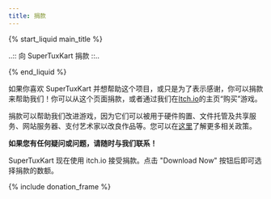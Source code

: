 ```yaml
---
title: 捐款
---
```

{% start_liquid main_title %}

..:: 向 SuperTuxKart 捐款 ::..

{% end_liquid %}

如果你喜欢 SuperTuxKart 并想帮助这个项目，或只是为了表示感谢，你可以捐款来帮助我们！你可以从这个页面捐款，或者通过我们在[Itch.io](https://supertuxkart.itch.io/supertuxkart)的主页“购买”游戏。

捐款可以帮助我们改进游戏，因为它们可以被用于硬件购置、文件托管及共享服务、网站服务器、支付艺术家以改良作品等。您可以在[这里](Donation_Policy)了解更多相关政策。

**如果您有任何疑问或问题，请随时与我们联系！**

SuperTuxKart 现在使用 itch.io 接受捐款。点击 "Download Now" 按钮后即可选择捐款的数额。

{% include donation_frame %}

